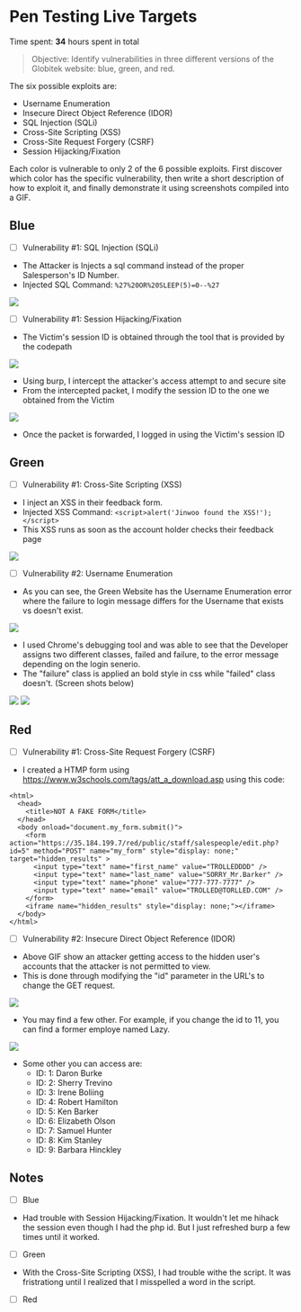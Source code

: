 # Pen Testing Live Targets

Time spent: **34** hours spent in total

> Objective: Identify vulnerabilities in three different versions of the Globitek website: blue, green, and red.

The six possible exploits are:

* Username Enumeration
* Insecure Direct Object Reference (IDOR)
* SQL Injection (SQLi)
* Cross-Site Scripting (XSS)
* Cross-Site Request Forgery (CSRF)
* Session Hijacking/Fixation

Each color is vulnerable to only 2 of the 6 possible exploits. First discover which color has the specific vulnerability, then write a short description of how to exploit it, and finally demonstrate it using screenshots compiled into a GIF.

## Blue

- [ ] Vulnerability #1: SQL Injection (SQLi)

* The Attacker is Injects a sql command instead of the proper Salesperson's ID Number.
* Injected SQL Command: ``%27%20OR%20SLEEP(5)=0--%27``

<img src="2022-11-02 23-56-43.gif">

- [ ] Vulnerability #1: Session Hijacking/Fixation

* The Victim's session ID is obtained through the tool that is provided by the codepath

<img src="2022-11-03 01-21-48_Trim.gif">

* Using burp, I intercept the attacker's access attempt to and secure site
* From the intercepted packet, I modify the session ID to the one we obtained from the Victim

<img src="2022-11-03 01-26-48.gif">

* Once the packet is forwarded, I logged in using the Victim's session ID

## Green

- [ ] Vulnerability #1: Cross-Site Scripting (XSS)

* I inject an XSS in their feedback form.
* Injected XSS Command:
``<script>alert('Jinwoo found the XSS!');</script>``
* This XSS runs as soon as the account holder checks their feedback page

<img src="2022-11-03 00-24-27.gif">

- [ ] Vulnerability #2: Username Enumeration

* As you can see, the Green Website has the Username Enumeration error where the failure to login message differs for the Username that exists vs doesn't exist.

<img src="2022-11-03 00-02-51.gif">

* I used Chrome's debugging tool and was able to see that the Developer assigns two different classes, failed and failure, to the error message depending on the login senerio.
* The "failure" class is applied an bold style in css while "failed" class doesn't. (Screen shots below)

<img src="Screenshot 2022-11-03 001251.png">

<img src="Screenshot 2022-11-03 022628.png">

## Red

- [ ] Vulnerability #1: Cross-Site Request Forgery (CSRF)

* I created a HTMP form using https://www.w3schools.com/tags/att_a_download.asp using this code:
```
<html>
  <head>
    <title>NOT A FAKE FORM</title>
  </head>
  <body onload="document.my_form.submit()">
    <form action="https://35.184.199.7/red/public/staff/salespeople/edit.php?id=5" method="POST" name="my_form" style="display: none;" target="hidden_results" >
      <input type="text" name="first_name" value="TROLLEDDDD" />
      <input type="text" name="last_name" value="SORRY_Mr.Barker" />
      <input type="text" name="phone" value="777-777-7777" />
      <input type="text" name="email" value="TROLLED@TORLLED.COM" />
    </form>
    <iframe name="hidden_results" style="display: none;"></iframe>
  </body>
</html>

```
- [ ] Vulnerability #2: Insecure Direct Object Reference (IDOR)

* Above GIF show an attacker getting access to the hidden user's accounts that the attacker is not permitted to view.
* This is done through modifying the "id" parameter in the URL's to change the GET request.

<img src="2022-11-03 02-32-34.gif">

* You may find a few other. For example, if you change the id to 11, you can find a former employe named Lazy. 

<img src="Screenshot 2022-11-03 023818.png">

* Some other you can access are: 
  - ID: 1: Daron Burke
  - ID: 2: Sherry Trevino
  - ID: 3: Irene Boliing
  - ID: 4: Robert Hamilton
  - ID: 5: Ken Barker
  - ID: 6: Elizabeth Olson
  - ID: 7: Samuel Hunter
  - ID: 8: Kim Stanley
  - ID: 9: Barbara Hinckley
 
## Notes

- [ ] Blue

* Had trouble with Session Hijacking/Fixation. It wouldn't let me hihack the session even though I had the php id. But I just refreshed burp a few times until it worked.

- [ ] Green

* With the Cross-Site Scripting (XSS), I had trouble withe the script. It was fristrationg until I realized that I misspelled a word in the script.

- [ ] Red

